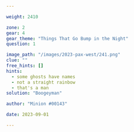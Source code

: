 ```yaml
---

weight: 2410

zone: 2
gear: 4
gear_theme: "Things That Go Bump in the Night"
question: 1

image_path: "/images/2023-pax-west/241.png"
clue: ""
free_hints: []
hints:
  - some ghosts have names
  - not a straight rainbow
  - that's a man
solution: "Boogeyman"

author: "Minion #00143"

date: 2023-09-01

---
```


